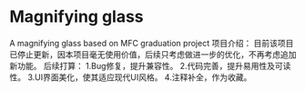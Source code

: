 # Magnifying glass
A magnifying glass based on MFC graduation project
项目介绍：
目前该项目已停止更新，因本项目毫无使用价值，后续只考虑做进一步的优化，不再考虑追加新功能。
后续打算：
1.Bug修复，提升兼容性。
2.代码完善，提升易用性及可读性。
3.UI界面美化，使其适应现代UI风格。
4.注释补全，作为收藏。